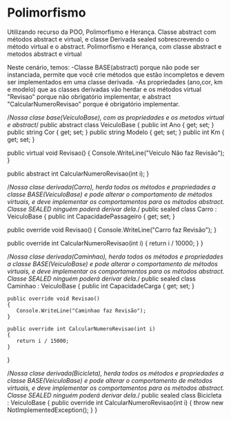 # Polimorfismo
Utilizando recurso da POO, Polimorfismo e Herança. Classe abstract com métodos abstract e virtual, e classe Derivada sealed sobrescrevendo o método virtual e o abstract.
Polimorfismo e Herança, com classe abstract e metodos abstract e virtual

Neste cenário, temos:
-Classe BASE(abstract) porque não pode ser instanciada, permite que você crie métodos que estão incompletos e devem ser implementados em uma classe derivada.
-As propriedades (ano,cor, km e modelo) que as classes derivadas vão herdar e os métodos virtual "Revisao" porque não obrigatório implementar, e abstract "CalcularNumeroRevisao" porque é obrigatório implementar.

/*Nossa clase base(VeiculoBase), com as propriedades e os metodos virtual e abstract*/
public abstract class VeiculoBase 
{ 
   public int Ano { get; set; }
   public string Cor { get; set; }
   public string Modelo { get; set; }
   public int Km { get; set; }

   public virtual void Revisao() 
   {
      Console.WriteLine("Veiculo Não faz Revisão");            
   }

   public abstract int CalcularNumeroRevisao(int i);
}

/*Nossa clase derivada(Carro), herda todos os métodos e propriedades a classe BASE(VeiculoBase) e pode alterar o comportamento de métodos virtuais, e deve implementar os comportamentos para os métodos abstract.
Classe SEALED ninguém poderá derivar dela.*/
public sealed class Carro : VeiculoBase
{
   public int CapacidadePassageiro { get; set; }
        
   public override void Revisao()
   {
       Console.WriteLine("Carro faz Revisão");
   }

   public override int CalcularNumeroRevisao(int i)
   {
       return i / 10000;
   }
}

/*Nossa clase derivada(Caminhao), herda todos os métodos e propriedades a classe BASE(VeiculoBase) e pode alterar o comportamento de métodos virtuais, e deve implementar os comportamentos para os métodos abstract.
Classe SEALED ninguém poderá derivar dela.*/
public sealed class Caminhao : VeiculoBase 
{ 
    public int CapacidadeCarga { get; set; }

    public override void Revisao()
    {
       Console.WriteLine("Caminhao faz Revisão");
    }

    public override int CalcularNumeroRevisao(int i)
    {
       return i / 15000;
    }
}

/*Nossa clase derivada(Bicicleta), herda todos os métodos e propriedades a classe BASE(VeiculoBase) e pode alterar o comportamento de métodos virtuais, e deve implementar os comportamentos para os métodos abstract.
Classe SEALED ninguém poderá derivar dela.*/
public sealed class Bicicleta : VeiculoBase
{
    public override int CalcularNumeroRevisao(int i)
    {
       throw new NotImplementedException();
    }
}
